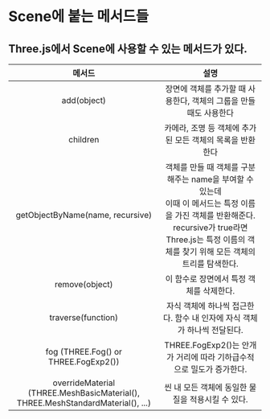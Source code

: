 # Scene에 붙는 메서드들
## Three.js에서 Scene에 사용할 수 있는 메서드가 있다.

| 메서드 | 설명 |
|:--:|:--:|
| add(object) | 장면에 객체를 추가할 때 사용한다, 객체의 그룹을 만들 때도 사용한다 |
| children | 카메라, 조명 등 객체에 추가된 모든 객체의 목록을 반환한다 |
| getObjectByName(name, recursive) | 객체를 만들 때 객체를 구분해주는 name을 부여할 수 있는데<br>이때 이 메서드는 특정 이름을 가진 객체를 반환해준다.<br>recursive가 true라면 Three.js는 특정 이름의 객체를 찾기 위해 모든 객체의 트리를 탐색한다. |
| remove(object) | 이 함수로 장면에서 특정 객체를 삭제한다. |
| traverse(function) | 자식 객체에 하나씩 접근한다. 함수 내 인자에 자식 객체가 하나씩 전달된다. |
| fog (THREE.Fog() or THREE.FogExp2()) | THREE.FogExp2()는 안개가 거리에 따라 기하급수적으로 밀도가 증가한다. |
| overrideMaterial (THREE.MeshBasicMaterial(), THREE.MeshStandardMaterial(), ...) | 씬 내 모든 객체에 동일한 물질을 적용시킬 수 있다. |